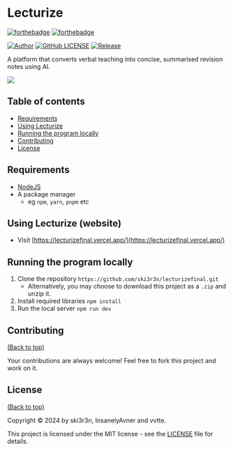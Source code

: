 # Lecturize

[![forthebadge](https://forthebadge.com/images/badges/made-with-next-13.svg)](https://forthebadge.com)
[![forthebadge](http://forthebadge.com/images/badges/built-with-love.svg)](http://forthebadge.com)

[![Author](https://img.shields.io/badge/author-ski3r3n_&_InsanelyAvner-lightgrey.svg?style=flat&color=%23673ab7)](https://github.com/ski3r3n)
[![GitHub LICENSE](https://img.shields.io/badge/License-MIT-blue.svg)](https://github.com/ski3r3n/lecturizefinal?tab=MIT-1-ov-file)
[![Release](https://img.shields.io/github/v/release/ski3r3n/lecturizefinal?style=flat&color=%23009688)](https://github.com/ski3r3n/lecturizefinal/releases)

A platform that converts verbal teaching into concise, summarised revision notes using AI.

![](https://i.ibb.co/YfCtkVH/workflow-diagram.png)

## Table of contents

- [Requirements](#requirements)
- [Using Lecturize](using-lecturize-website)
- [Running the program locally](#running-the-program-locally)
- [Contributing](#contributing)
- [License](#license)

## Requirements

- [NodeJS](https://nodejs.org/en)
- A package manager
  - eg `npm`, `yarn`, `pnpm` etc

## Using Lecturize (website)

- Visit [https://lecturizefinal.vercel.app/](https://lecturizefinal.vercel.app/)

## Running the program locally

1. Clone the repository `https://github.com/ski3r3n/lecturizefinal.git`
   - Alternatively, you may choose to download this project as a `.zip` and unzip it.
2. Install required libraries `npm install`
3. Run the local server `npm run dev`

## Contributing

[(Back to top)](#table-of-contents)

Your contributions are always welcome! Feel free to fork this project and work on it.

## License

[(Back to top)](#table-of-contents)

Copyright © 2024 by ski3r3n, InsanelyAvner and vvtte.

This project is licensed under the MIT license - see the [LICENSE](LICENSE) file for details.
